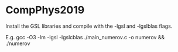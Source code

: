 # CompPhys2019
Install the GSL libraries and compile with the -lgsl and -lgslblas flags.

E.g. gcc -O3 -lm -lgsl -lgslcblas ./main_numerov.c -o numerov && ./numerov
